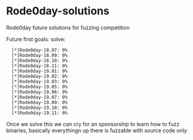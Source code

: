# Rode0day-solutions
Rode0day future solutions for fuzzing competition

Future first goals:
        solve:
    

      [*]Rode0day-18.07: 0%
      [*]Rode0day-18.09: 0%
      [*]Rode0day-18.10: 0%
      [*]Rode0day-18.11: 0%
      [*]Rode0day-19.01: 0%
      [*]Rode0day-19.02: 0%
      [*]Rode0day-19.03: 0%
      [*]Rode0day-19.05: 0%
      [*]Rode0day-19.06: 0%
      [*]Rode0day-19.07: 0%
      [*]Rode0day-19.09: 0%
      [*]Rode0day-19.10: 0%
      [*]Rode0day-19.11: 0%

  Once we solve this we can cry for an sponsorship to learn how to fuzz binaries, basically everythingn up there is fuzzable with source code only
